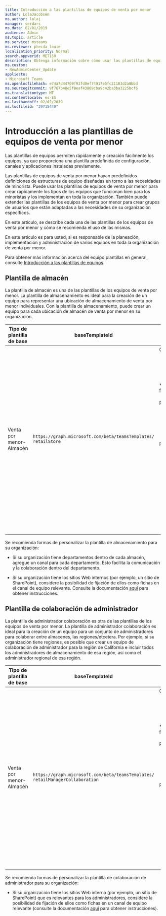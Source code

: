 ```yaml
---
title: Introducción a las plantillas de equipos de venta por menor
author: LolaJacobsen
ms.author: lolaj
manager: serdars
ms.date: 02/01/2019
audience: Admin
ms.topic: article
ms.service: msteams
ms.reviewer: phecda louie
localization_priority: Normal
search.appverid: MET150
description: Obtenga información sobre cómo usar las plantillas de equipos para crear estructuras de equipo diseñadas en torno a las necesidades de minorista.
ms.custom:
- NewAdminCenter_Update
appliesto:
- Microsoft Teams
ms.openlocfilehash: e74a7d44709f93fd0ef74917e5fc21103d2a8bbd
ms.sourcegitcommit: 9f767b48e5f0eaf43869cba9c42ba3ba3225bcf6
ms.translationtype: MT
ms.contentlocale: es-ES
ms.lasthandoff: 02/02/2019
ms.locfileid: "29715440"
---
```

# <a name="get-started-with-retail-teams-templates"></a>Introducción a las plantillas de equipos de venta por menor 

Las plantillas de equipos permiten rápidamente y creación fácilmente los equipos, ya que proporciona una plantilla predefinida de configuración, canales y aplicaciones instaladas previamente.

Las plantillas de equipos de venta por menor hayan predefinidos definiciones de estructuras de equipo diseñadas en torno a las necesidades de minorista. Puede usar las plantillas de equipos de venta por menor para crear rápidamente los tipos de los equipos que funcionan bien para los minoristas y los implementan en toda la organización. También puede extender las plantillas de los equipos de venta por menor para crear grupos de usuarios que están adaptadas a las necesidades de su organización específicos.

En este artículo, se describe cada una de las plantillas de los equipos de venta por menor y cómo se recomienda el uso de las mismas.

En este artículo es para usted, si es responsable de la planeación, implementación y administración de varios equipos en toda la organización de venta por menor.

Para obtener más información acerca del equipo plantillas en general, consulte [Introducción a las plantillas de equipos](get-started-with-teams-templates.md).

## <a name="store-template"></a>Plantilla de almacén

La plantilla de almacén es una de las plantillas de los equipos de venta por menor. La plantilla de almacenamiento es ideal para la creación de un equipo para representar una ubicación de almacenamiento de venta por menor individuales. Con la plantilla de almacenamiento, puede crear un equipo para cada ubicación de almacén de venta por menor en su organización.

| Tipo de plantilla de base | baseTemplateId | Propiedades que se incluyen con esta plantilla de base |
| ------------------ | -------------- | ----------------------------------------------------- |
| Venta por menor- <br>Almacén | `https://graph.microsoft.com/beta/teamsTemplates/`<br>`retailStore`| Canales <ul><li>Entrega de turnos\*</li><li>Recursos de aprendizaje\*</li></ul>\*Canales de automático favoritos<br><br>Propiedades de equipo <ul><li>Visibilidad de equipo establecida en público</li></ul> <br>Permisos de miembro <ul><li>No se puede crear, actualizar o eliminar canales </li><li>No se puede agregar o quitar el aplicaciones </li><li>No se puede crear/actualizar/quitar pestañas</li><li>No se puede crear/actualizar/quitar conectores</li><ul>|
||||

Se recomienda formas de personalizar la plantilla de almacenamiento para su organización:

- Si su organización tiene departamentos dentro de cada almacén, agregue un canal para cada departamento. Esto facilita la comunicación y la colaboración dentro del departamento.

- Si su organización tiene los sitios Web internos (por ejemplo, un sitio de SharePoint), considere la posibilidad de fijación de ellos como fichas en el canal de equipo relevante. Consulte la documentación [aquí](get-started-with-teams-templates.md) para obtener instrucciones.

## <a name="manager-collaboration-template"></a>Plantilla de colaboración de administrador

La plantilla de administrador colaboración es otra de las plantillas de los equipos de venta por menor. La plantilla de administrador colaboración es ideal para la creación de un equipo para un conjunto de administradores para colaborar entre almacenes, las regiones/etcetera. Por ejemplo, si su organización tiene regiones, es posible que crear un equipo de colaboración de administrador para la región de California e incluir todos los administradores de almacenamiento de esa región, así como el administrador regional de esa región.

| Tipo de plantilla de base | baseTemplateId | Propiedades que se incluyen con esta plantilla de base |
| ------------------ | -------------- | ----------------------------------------------------- |
| Venta por menor- <br>Almacén | `https://graph.microsoft.com/beta/teamsTemplates/`<br>`retailManagerCollaboration`| Canales <ul><li>Operaciones\*</li><li>Recursos de aprendizaje\*</li></ul>\*Canales de automático favoritos<br><br>Propiedades de equipo <ul><li>Visibilidad de equipo establecida en privado</li></ul> <br>Permisos de miembro <ul><li>Puede crear, actualizar o eliminar canales </li><li>Puede agregar o quitar el aplicaciones </li><li>Puede crear/actualizar/quitar pestañas</li><li>Puede crear/actualizar/quitar conectores</li><ul>|
||||

Se recomienda formas de personalizar la plantilla de colaboración de administrador para su organización:

- Si su organización tiene los sitios Web interna (por ejemplo, un sitio de SharePoint) que es relevantes para los administradores, considere la posibilidad de fijación de ellos como fichas en un canal de equipo relevante (consulte la documentación [aquí](get-started-with-teams-templates.md) para obtener instrucciones).